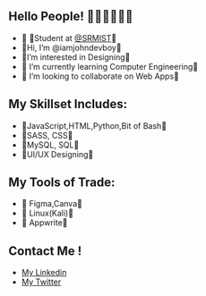 

## Hello People! 🤍🤍🤍🤍🤍🤍


- 🏢 🔹Student at [@SRMIST](https://www.srmist.edu.in/)🔹
-  🔹Hi, I’m @iamjohndevboy🔹
-  🔹I’m interested in Designing🔹
- 🔹 I’m currently learning Computer Engineering🔹
- 🔹 I’m looking to collaborate on Web Apps🔹

## My Skillset Includes:
-  🔸JavaScript,HTML,Python,Bit of Bash🔸
-  🔸SASS, CSS🔸
-  🔸MySQL, SQL🔸
-  🔸UI/UX Designing🔸

## My Tools of Trade:
- 🔺 Figma,Canva🔺
- 🔺 Linux(Kali)🔺
- 🔺 Appwrite🔺

## Contact Me !
- [My Linkedin](hhu)
- [My Twitter](https://twitter.com/iamjohnpaulr5) 
